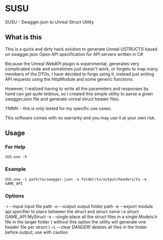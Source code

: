 # SUSU
SUSU - Swagger.json to Unreal Struct Utility

## What is this

This is a quick and dirty hack solution to generate Unreal USTRUCTS based on swagger.json Open API specification for API servers written in C#

Because the Unreal WebAPI plugin is experimental, generates very complicated code and sometimes just doesn't work, or forgets to map many members of the DTOs, I have decided to forgo using it, instead just writing API requests using the HttpModule and some generic functions.

However, I realized having to write all the parameters and responses by hand can get quite tedious, so I created this simple utility to parse a given *swagger.json* file and generate unreal struct header files.

YMMV - this is only tested for my specific use cases. 

This software comes with no warranty and you may use it at your own risk.

## Usage
### For Help
    SUS.exe -h 
### Example
    SUS.exe -i path/to/swagger.json -o folder/to/output/headers/to -e GAME_API
    
### Options
-i --input input file path
-o --output output folder path
-e --export module api specifier to place between the struct and struct name i.e struct GAME_API MyStruct 
-s --single place all the struct files in a single Models.h file in the target folder ( without this option the utility will generate one header file per struct )
-c --clear *DANGER!* deletes all files in the folder before output, use with caution
